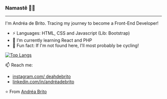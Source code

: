 ### Namastê :bow::pray:

------------------------------
I'm Andréa de Brito. Tracing my journey to become a Front-End Developer!

- ⚡ Languages: HTML, CSS and Javascript (Lib: Bootstrap)
- 🌱 I’m currently learning React and PHP
- 💬 Fun fact: If I'm not found here, I'll most probably be cycling!

[![Top Langs](https://github-readme-stats.vercel.app/api/top-langs/?username=andreadebrito&layout=compact)](https://github.com/andreadebrito/github-readme-stats)

📫 Reach me: 
- [instagram.com/ deahdebrito]( https://www.instagram.com/deahdebrito/)
- [linkedin.com/in/andréadebrito]( https://www.linkedin.com/in/andréadebrito/)

⭐️ From [Andréa Brito]( https://github.com/andreadebrito)

